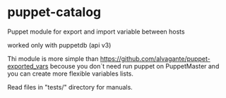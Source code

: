 puppet-catalog
==============

Puppet module for export and import variable between hosts

worked only with puppetdb (api v3)

Thi module is more simple than https://github.com/alvagante/puppet-exported_vars becouse you don`t need run puppet on PuppetMaster and you can create more flexible variables lists.

Read files in "tests/" directory for manuals.
